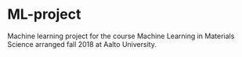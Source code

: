# ML-project
Machine learning project for the course Machine Learning in Materials Science arranged fall 2018 at Aalto University.
